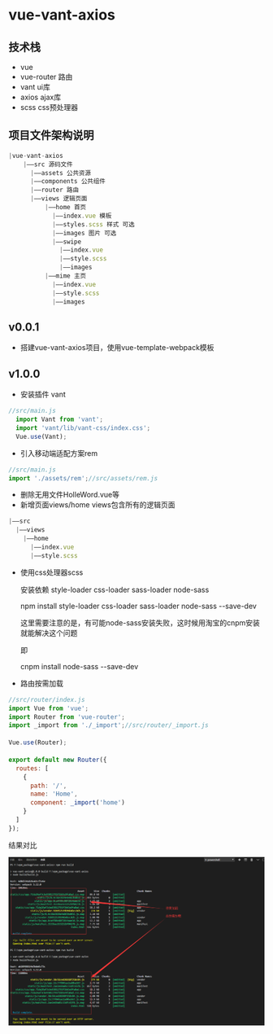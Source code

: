 # vue-vant-axios

## 技术栈

* vue
* vue-router 路由
* vant ui库
* axios ajax库
* scss css预处理器

## 项目文件架构说明

```js
|vue-vant-axios
    |——src 源码文件
      |——assets 公共资源
      |——components 公共组件
      |——router 路由
      |——views 逻辑页面
          |——home 首页
            |——index.vue 模板
            |——styles.scss 样式 可选
            |——images 图片 可选
            |——swipe
              |——index.vue
              |——style.scss
              |——images
          |——mime 主页
            |——index.vue
            |——style.scss
            |——images
```

## v0.0.1

* 搭建vue-vant-axios项目，使用vue-template-webpack模板

## v1.0.0

* 安装插件 vant
```js
//src/main.js
  import Vant from 'vant';
  import 'vant/lib/vant-css/index.css';
  Vue.use(Vant);
```
* 引入移动端适配方案rem
```js
//src/main.js
import './assets/rem';//src/assets/rem.js
```
* 删除无用文件HolleWord.vue等
* 新增页面views/home views包含所有的逻辑页面
```js
|——src
  |——views
    |——home
      |——index.vue
      |——style.scss
```
* 使用css处理器scss

  安装依赖 style-loader css-loader sass-loader node-sass

  npm install  style-loader css-loader sass-loader node-sass --save-dev

  这里需要注意的是，有可能node-sass安装失败，这时候用淘宝的cnpm安装就能解决这个问题

  即

  cnpm install node-sass --save-dev

* 路由按需加载
```js
//src/router/index.js
import Vue from 'vue';
import Router from 'vue-router';
import _import from './_import';//src/router/_import.js

Vue.use(Router);

export default new Router({
  routes: [
    {
      path: '/',
      name: 'Home',
      component: _import('home')
    }
  ]
});
```

结果对比

![](./dosc/images/2.router.png)
